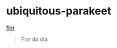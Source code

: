 # ubiquitous-parakeet
[flor](![image](https://github.com/homesmariii/ubiquitous-parakeet/assets/169271964/668185fe-be30-487d-a555-0622bc2f7b9f))
> Flor do dia
